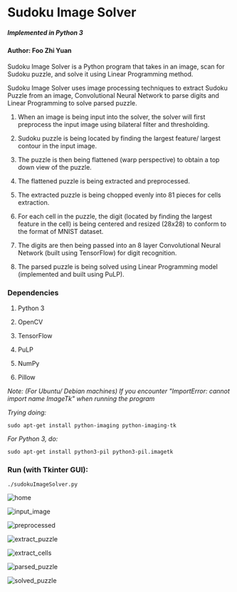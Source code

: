 # Sudoku Image Solver

##### *Implemented in Python 3*

#### Author: **Foo Zhi Yuan**

Sudoku Image Solver is a Python program that takes in an image, scan for Sudoku puzzle, and solve it using Linear Programming method.

Sudoku Image Solver uses image processing techniques to extract Sudoku Puzzle from an image, Convolutional Neural Network to parse digits and Linear Programming to solve parsed puzzle.

1. When an image is being input into the solver, the solver will first preprocess the input image using bilateral filter and thresholding. 

2. Sudoku puzzle is being located by finding the largest feature/ largest contour in the input image. 

3. The puzzle is then being flattened (warp perspective) to obtain a top down view of the puzzle. 

4. The flattened puzzle is being extracted and preprocessed.

5. The extracted puzzle is being chopped evenly into 81 pieces for cells extraction.

6. For each cell in the puzzle, the digit (located by finding the largest feature in the cell) is being centered and resized (28x28) to conform to the format of MNIST dataset.

7. The digits are then being passed into an 8 layer Convolutional Neural Network (built using TensorFlow) for digit recognition.

8. The parsed puzzle is being solved using Linear Programming model (implemented and built using PuLP).


### Dependencies
1. Python 3

2. OpenCV

3. TensorFlow

4. PuLP

5. NumPy

6. Pillow

*Note: (For Ubuntu/ Debian machines) If you encounter "ImportError: cannot import name ImageTk" when running the program*

  *Trying doing:*

  `sudo apt-get install python-imaging python-imaging-tk`

  *For Python 3, do:*

  `sudo apt-get install python3-pil python3-pil.imagetk`


### Run (with Tkinter GUI):
`./sudokuImageSolver.py`

![home](https://github.com/fzy1995/SudokuImageSolver/blob/master/renderingImage/ProgramScreenshots/1_home.png)

![input_image](https://github.com/fzy1995/SudokuImageSolver/blob/master/renderingImage/ProgramScreenshots/2_inputImage.png)

![preprocessed](https://github.com/fzy1995/SudokuImageSolver/blob/master/renderingImage/ProgramScreenshots/3_preprocessed.png)

![extract_puzzle](https://github.com/fzy1995/SudokuImageSolver/blob/master/renderingImage/ProgramScreenshots/4_extractPuzzle.png)

![extract_cells](https://github.com/fzy1995/SudokuImageSolver/blob/master/renderingImage/ProgramScreenshots/5_extractCells.png)

![parsed_puzzle](https://github.com/fzy1995/SudokuImageSolver/blob/master/renderingImage/ProgramScreenshots/6_parsedPuzzle.png)

![solved_puzzle](https://github.com/fzy1995/SudokuImageSolver/blob/master/renderingImage/ProgramScreenshots/7_solvedPuzzle.png)

